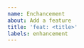 ```yaml
---
name: Enchancement
about: Add a feature
title: 'feat: <title>'
labels: enhancement
---
```


<!--
Note: Please search to see if an issue already exists for the feature you are suggesting.
-->
